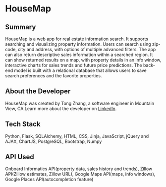 # HouseMap
## Summary
HouseMap is a web app for real estate information search. It supports searching and visualizing property information. Users can search using zip-code, city and address, with options of multiple advanced filters. The app can also return descriptive sales information within a searched region. It can show returned results on a map, with property details in an info window, interactive charts for sales trends and future price predictions. The back-end model is built with a relational database that allows users to save search preferences and the favorite properties.
## About the Developer
HouseMap was created by Tong Zhang, a software engineer in Mountain View, CA.Learn more about the developer on [LinkedIn](https://www.linkedin.com/in/tong--zhang/).
## Tech Stack
Python, Flask, SQLAlchemy, HTML, CSS, Jinja, JavaScript, jQuery and AJAX, ChartJS, PostgreSQL, Bootstrap, Numpy
## API Used
Onboard Informatics API(property data, sales history and  trends), Zillow API(Zillow estimates, Zillow URL), Google Maps API(maps, info windows), Google Places API(autocompletion feature)
